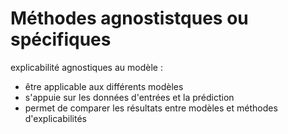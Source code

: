 # Méthodes agnostistques ou spécifiques

explicabilité agnostiques au modèle :
- être applicable aux différents modèles
- s'appuie sur les données d'entrées et la prédiction
- permet de comparer les résultats entre modèles et méthodes d'explicabilités
